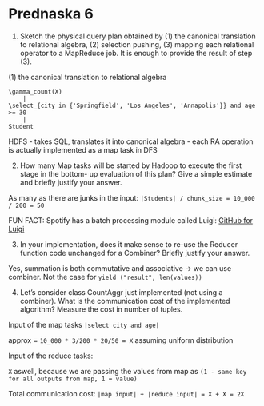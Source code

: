 # Prednaska 6

1. Sketch the physical query plan obtained by (1) the canonical translation to relational algebra, (2) selection pushing, (3) mapping each relational operator to a MapReduce job. It is enough to provide the result of step (3).

(1) the canonical translation to relational
algebra

```
\gamma_count(X)
    |
\select_{city in {'Springfield', 'Los Angeles', 'Annapolis'}} and age >= 30
    |
Student
```

HDFS - takes SQL, translates it into canonical algebra - each RA operation is actually implemented as a map task in DFS

2. How many Map tasks will be started by Hadoop to execute the first stage in the bottom-
   up evaluation of this plan? Give a simple estimate and briefly justify your answer.

As many as there are junks in the input:
`|Students| / chunk_size = 10_000 / 200 = 50`

FUN FACT:
Spotify has a batch processing module called Luigi: [GitHub for Luigi](https://github.com/spotify/luigi)

3. In your implementation, does it make sense to re-use the Reducer function code unchanged for a Combiner? Briefly justify your answer.

Yes, summation is both commutative and associative -> we can use combiner. Not the case for `yield ("result", len(values))`

4. Let’s consider class CountAggr just implemented (not using a combiner). What is the communication cost of the implemented algorithm? Measure the cost in number of tuples.

Input of the map tasks `|select city and age|`

approx = `10_000 * 3/200 * 20/50 = X` assuming uniform distribution

Input of the reduce tasks:

`X` aswell, because we are passing the values from map as `(1 - same key for all outputs from map, 1 = value)`

Total communication cost:
`|map input| + |reduce input| = X + X = 2X`

